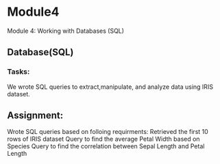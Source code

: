 # Module4
Module 4: Working with Databases (SQL) 
## Database(SQL)
### Tasks:
We wrote SQL queries to extract,manipulate, and analyze data using IRIS dataset.
## Assignment: 
   Wrote SQL queries based on folloing requirments:
Retrieved the first 10 rows of IRIS dataset
Query to find the average Petal Width based on Species
Query to find the correlation between Sepal Length and Petal Length
